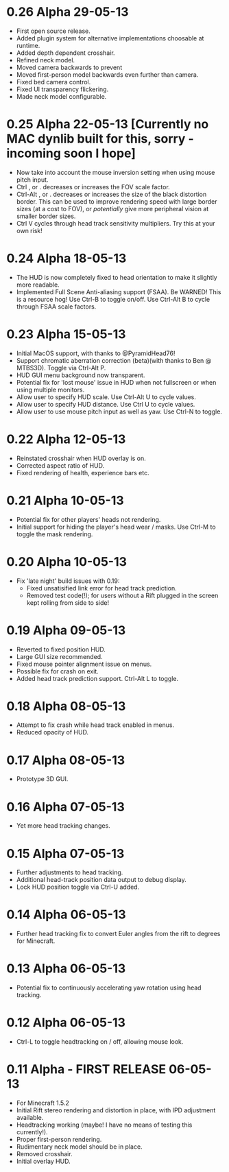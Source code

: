 0.26 Alpha 29-05-13
===================
- First open source release.
- Added plugin system for alternative implementations choosable at runtime.
- Added depth dependent crosshair.
- Refined neck model.
- Moved camera backwards to prevent 
- Moved first-person model backwards even further than camera.
- Fixed bed camera control.
- Fixed UI transparency flickering.
- Made neck model configurable.

0.25 Alpha 22-05-13 [Currently no MAC dynlib built for this, sorry - incoming soon I hope]
===================
- Now take into account the mouse inversion setting when using mouse pitch input.
- Ctrl , or . decreases or increases the FOV scale factor. 
- Ctrl-Alt , or . decreases or increases the size of the black distortion
border. This can be used to improve rendering speed with large border sizes (at
a cost to FOV), or *potentially* give more peripheral vision at smaller border
sizes.
- Ctrl V cycles through head track sensitivity multipliers. Try this at your own risk!

0.24 Alpha 18-05-13
===================
- The HUD is now completely fixed to head orientation to make it slightly more readable.
- Implemented Full Scene Anti-aliasing support (FSAA). Be WARNED! This is a
resource hog! Use Ctrl-B to toggle on/off. Use Ctrl-Alt B to cycle through FSAA
scale factors.

0.23 Alpha 15-05-13
===================
- Initial MacOS support, with thanks to @PyramidHead76!
- Support chromatic aberration correction (beta)(with thanks to Ben @ MTBS3D). Toggle via Ctrl-Alt P.
- HUD GUI menu background now transparent.
- Potential fix for 'lost mouse' issue in HUD when not fullscreen or when using multiple monitors.
- Allow user to specify HUD scale. Use Ctrl-Alt U to cycle values.
- Allow user to specify HUD distance. Use Ctrl U to cycle values.
- Allow user to use mouse pitch input as well as yaw. Use Ctrl-N to toggle.

0.22 Alpha 12-05-13
===================
- Reinstated crosshair when HUD overlay is on.
- Corrected aspect ratio of HUD.
- Fixed rendering of health, experience bars etc.

0.21 Alpha 10-05-13
===================
- Potential fix for other players' heads not rendering.
- Initial support for hiding the player's head wear / masks. Use Ctrl-M to toggle the mask rendering.

0.20 Alpha 10-05-13
===================
- Fix 'late night' build issues with 0.19:
   - Fixed unsatisified link error for head track prediction.
   - Removed test code(!); for users without a Rift plugged in the screen kept rolling from side to side!

0.19 Alpha 09-05-13
===================
- Reverted to fixed position HUD.
- Large GUI size recommended.
- Fixed mouse pointer alignment issue on menus.
- Possible fix for crash on exit.
- Added head track prediction support. Ctrl-Alt L to toggle.

0.18 Alpha 08-05-13
===================
- Attempt to fix crash while head track enabled in menus.
- Reduced opacity of HUD.

0.17 Alpha 08-05-13
===================
- Prototype 3D GUI.

0.16 Alpha 07-05-13
===================
- Yet more head tracking changes.

0.15 Alpha 07-05-13
===================
- Further adjustments to head tracking.
- Additional head-track position data output to debug display.
- Lock HUD position toggle via Ctrl-U added.

0.14 Alpha 06-05-13
===================
- Further head tracking fix to convert Euler angles from the rift to degrees for Minecraft.

0.13 Alpha 06-05-13
===================
- Potential fix to continuously accelerating yaw rotation using head tracking.

0.12 Alpha 06-05-13
===================
- Ctrl-L to toggle headtracking on / off, allowing mouse look.

0.11 Alpha - FIRST RELEASE 06-05-13
===================================
- For Minecraft 1.5.2
- Initial Rift stereo rendering and distortion in place, with IPD adjustment available.
- Headtracking working (maybe! I have no means of testing this currently!).
- Proper first-person rendering.
- Rudimentary neck model should be in place.
- Removed crosshair.
- Initial overlay HUD.
